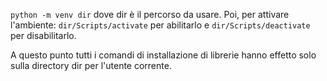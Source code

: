 `python -m venv dir`
dove dir è il percorso da usare. Poi, per attivare l'ambiente: 
`dir/Scripts/activate` per abilitarlo 
e `dir/Scripts/deactivate` per disabilitarlo. 

A questo punto tutti i comandi di installazione di librerie hanno effetto solo sulla directory dir per l'utente corrente. 


